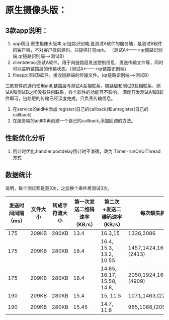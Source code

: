 # 原生摄像头版：
## 3款app说明：

1. app项目:原生摄像头版本,qr链路识别端,是测试A软件的服务端，是测试B软件的客户端，不对客户提供源码，只提供打包apk。
（测试A<--->qr链路识别端,qr链路识别端-->测试B）
2. clientdemo:测试A软件。用于向链路层发送控制信息，发送传输文件等，同时可以监听链路层的传输状态。(测试A<--->qr链路识别端)
3. fileapp:测试B软件。接收链路端的传输文件。(qr链路识别端-->测试B）

三款软件的通讯使用aidl,链路层与测试A互相联系，链路层和测试B互相联系，测试A和测试B之间没有任何联系，各个软件的功能互不影响。
深度开发测试A和B软件即可，链路层的传输已经深度完成，只负责传输信息。


1. 在service的aidl中添加 register(自己的callback)和unregister(自己的callback)
2. 在服务端的aidl中再创建一个自己的callback,添加回调的方法。

## 性能优化分析
1. 倒计时优化:handler.postdelay倒计时不准确，改为 Timer+runOnUiThread方式

## 数据统计

说明，每个测试都是测3次，之后换个条件再测试3次。

| 发送时间间隔（ms）| 文件大小 |转成字符流大小  | 第一次发送二维码速率（KB`/`s）|第二次+发送二维码速率（KB`/`s）|每次缺失耗时（ms）|总耗时（ms）|文件传输总效率（KB`/`s）|
| ---------- | -------------| ------------- | --------------| --------------| --------------| --------------|  --------------| 
| 175|  209KB| 280KB|13.4|16.3,15|1336,2086|25132|11.141|
| 175|  209KB| 280KB|18.4|16.4, 15.3, 13.2, 10.55|1457,1424,1639,1339,(2413)|36165|8.291|
| 175|  209KB| 280KB|18.4|14.65, 16.17, 15.58, 14.8,|2050,1924,1639,1129,1131,(4909)|38839|8.248|
| 190|  209KB| 280KB|15.4|15, 11.5|1071,1463,(2231)|27766|10.960|
| 190|  209KB| 280KB|15.45|14.7, 11.6|985,1068,(2050)|26701|11.353|

